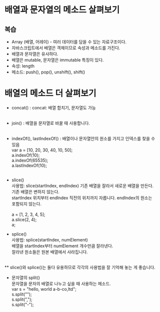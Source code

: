 # 배열과 문자열의 메소드 살펴보기

## 복습
- Array (배열, 어레이) - 여러 데이터를 담을 수 있는 자료구조이다.
- 자바스크립트에서 배열은 객체이므로 속성과 메소드를 가진다.
- 배열과 문자열은 유사하다.
- 배열은 mutable, 문자열은 immutable 특징이 있다.
- 속성: length
- 메소드: push(), pop(), unshift(), shift()

# 배열의 메소드 더 살펴보기

- concat() : concat: 배열 합치기, 문자열도 가능 <br/><br/>

- join() : 배열을 문자열로 바꿀 때 사용합니다. <br/><br/>

- indexOf(), lastIndexOf() : 배열이나 문자열안의 원소를 가지고 인덱스를 찾을 수 있음 <br/>
var a = [10, 20, 30, 40, 10, 50]; <br/>
a.indexOf(10); <br/>
a.indexOf(65535); <br/>
a.lastIndexOf(10); <br/><br/>

- slice() <br/>
사용법: slice(startIndex, endIndex) 기존 배열을 잘라서 새로운 배열을 만든다. <br/>
기존 배열은 변하지 않는다. <br/>
startIndex 위치부터 endIndex 직전의 위치까지 자릅니다. endIndex의 원소는 포함되지 않는다. <br/><br/> 
a = [1, 2, 3, 4, 5]; <br/>
a.slice(2, 4); <br/>
a; <br/>

- splice() <br/>
사용법: splice(startIndex, numElement) <br/>
배열을 startIndex부터 numElement 개수만큼 잘라낸다. <br/>
잘라낸 원소들은 원본 배열에서 사라집니다. <br/><br/>

** slice()와 splice()는 둘다 유용하므로 각각의 사용법을 잘 기억해 놓는 게 좋습니다. <br/>

- 문자열의 split() <br/>
문자열을 문자의 배열로 나누고 싶을 때 사용하는 메소드. <br/>
var s = "hello, world a-b-co,ltd";<br/>
s.split(""); <br/>
s.split(","); <br/>
s.split("-"); <br/>

